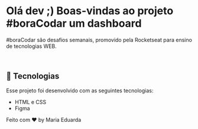 <h1 align="left"> Olá dev ;) Boas-vindas ao projeto #boraCodar um dashboard </h1>

<p align="left">
#boraCodar são desafios semanais, promovido pela Rocketseat para ensino de tecnologias WEB. <br/>
</p>

<br>


## 🚀 Tecnologias

Esse projeto foi desenvolvido com as seguintes tecnologias:

- HTML e CSS
- Figma


Feito com ♥ by Maria Eduarda
